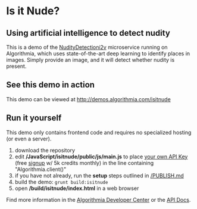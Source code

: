 # Is it Nude?

## Using artificial intelligence to detect nudity

This is a demo of the [NudityDetectioni2v](https://algorithmia.com/algorithms/sfw/NudityDetectioni2v) microservice running on Algorithmia, which uses state-of-the-art deep learning to identify places in images.  Simply provide an image, and it will detect whether nudity is present.

## See this demo in action

This demo can be viewed at http://demos.algorithmia.com/isitnude

## Run it yourself

This demo only contains frontend code and requires no specialized hosting (or even a server).
1. download the repository
2. edit **/JavaScript/isitnude/public/js/main.js** to place [your own API Key](https://algorithmia.com/user#credentials) (free [signup](https://algorithmia.com/?invite=ghsamples) w/ 5k credits monthly) in the line containing "Algorithmia.client()"
4. if you have not already, run the **setup** steps outlined in [/PUBLISH.md](../../PUBLISH.md)
5. build the demo: `grunt build:isitnude`
6. open **/build/isitnude/index.html** in a web browser

Find more information in the [Algorithmia Developer Center](http://developers.algorithmia.com) or the [API Docs](http://docs.algorithmia.com/).
